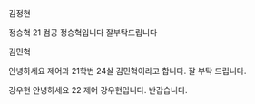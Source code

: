 김정현


정승혁
21 컴공 정승혁입니다 잘부탁드립니다

김민혁


안녕하세요 제어과 21학번 24살 김민혁이라고 합니다. 잘 부탁 드립니다.

강우현
안녕하세요 22 제어 강우현입니다. 반갑습니다.
